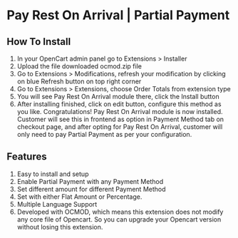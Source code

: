 # Pay Rest On Arrival | Partial Payment

## How To Install
1) In your OpenCart admin panel go to Extensions > Installer
2) Upload the file downloaded ocmod.zip file
3) Go to Extensions > Modifications, refresh your modification by clicking on blue Refresh button on top right corner
4) Go to Extensions > Extensions, choose Order Totals from extension type
5) You will see Pay Rest On Arrival module there, click the Install button
6) After installing finished, click on edit button, configure this method as you like.
Congratulations! Pay Rest On Arrival module is now installed. Customer will see this in frontend as option in Payment Method tab on checkout page, and after opting for Pay Rest On Arrival, customer will only need to pay Partial Payment as per your configuration.


## Features
1. Easy to install and setup
2. Enable Partial Payment with any Payment Method
3. Set different amount for different Payment Method
4. Set with either Flat Amount or Percentage.
5. Multiple Language Support
6. Developed with OCMOD, which means this extension does not modify any core file of Opencart. So you can upgrade your Opencart version without losing this extension.